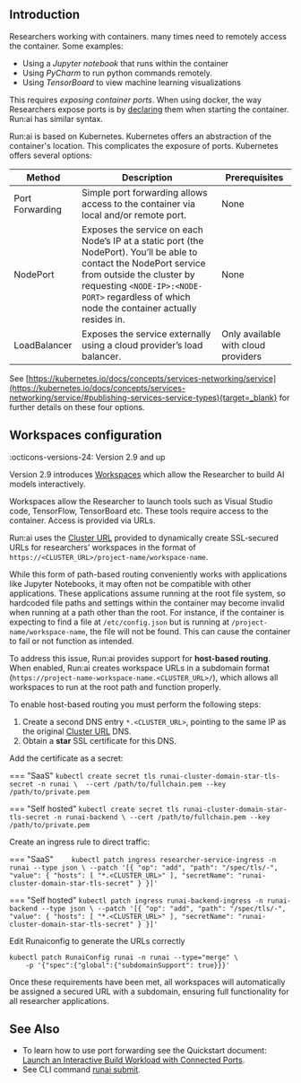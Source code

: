 ## Introduction

Researchers working with containers. many times need to remotely access the container. Some examples:

*   Using a _Jupyter_ _notebook_ that runs within the container
*   Using _PyCharm_ to run python commands remotely.
*   Using _TensorBoard_ to view machine learning visualizations

This requires _exposing container ports_. When using docker, the way Researchers expose ports is by <a href="https://docs.docker.com/engine/reference/commandline/run/" target="_self">declaring</a> them when starting the container. Run:ai has similar syntax.

Run:ai is based on Kubernetes. Kubernetes offers an abstraction of the container's location. This complicates the exposure of ports. Kubernetes offers several options:

| Method | Description | Prerequisites |
|--------|-------------|---------------|
| Port Forwarding | Simple port forwarding allows access to the container via local and/or remote port. | None |
| NodePort | Exposes the service on each Node’s IP at a static port (the NodePort). You’ll be able to contact the NodePort service from outside the cluster by requesting `<NODE-IP>:<NODE-PORT>` regardless of which node the container actually resides in. | None |  
| LoadBalancer | Exposes the service externally using a cloud provider’s load balancer. | Only available with cloud providers | 


See [https://kubernetes.io/docs/concepts/services-networking/service](https://kubernetes.io/docs/concepts/services-networking/service/#publishing-services-service-types){target=_blank} for further details on these four options.



## Workspaces configuration

:octicons-versions-24: Version 2.9 and up 

Version 2.9 introduces [Workspaces](../../../Researcher/user-interface/workspaces/overview.md) which allow the Researcher to build AI models interactively. 

Workspaces allow the Researcher to launch tools such as Visual Studio code, TensorFlow, TensorBoard etc. These tools require access to the container. Access is provided via URLs. 

Run:ai uses the [Cluster URL](../cluster-setup/cluster-prerequisites.md#cluster-url) provided to dynamically create SSL-secured URLs for researchers’ workspaces in the format of `https://<CLUSTER_URL>/project-name/workspace-name`.

While this form of path-based routing conveniently works with applications like Jupyter Notebooks, it may often not be compatible with other applications. These applications assume running at the root file system, so hardcoded file paths and settings within the container may become invalid when running at a path other than the root. For instance, if the container is expecting to find a file at `/etc/config.json` but is running at `/project-name/workspace-name`, the file will not be found. This can cause the container to fail or not function as intended.

To address this issue, Run:ai provides support for __host-based routing__. When enabled, Run:ai creates workspace URLs in a subdomain format (`https://project-name-workspace-name.<CLUSTER_URL>/`), which allows all workspaces to run at the root path and function properly. 

To enable host-based routing you must perform the following steps:

1. Create a second DNS entry  `*.<CLUSTER_URL>`, pointing to the same IP as the original [Cluster URL](../cluster-setup/cluster-prerequisites.md#domain-name) DNS.
2. Obtain a __star__ SSL certificate for this DNS.


Add the certificate as a secret:

=== "SaaS" 
    ```
    kubectl create secret tls runai-cluster-domain-star-tls-secret -n runai \ 
        --cert /path/to/fullchain.pem --key /path/to/private.pem
    ```

=== "Self hosted"
    ```
    kubectl create secret tls runai-cluster-domain-star-tls-secret -n runai-backend \
        --cert /path/to/fullchain.pem --key /path/to/private.pem
    ```

Create an ingress rule to direct traffic:

=== "SaaS" 
    ```    
    kubectl patch ingress researcher-service-ingress -n runai --type json \
        --patch '[{ "op": "add", "path": "/spec/tls/-", "value": { "hosts": [ "*.<CLUSTER_URL>" ], "secretName": "runai-cluster-domain-star-tls-secret" } }]'
    ```

=== "Self hosted"
    ```
    kubectl patch ingress runai-backend-ingress -n runai-backend --type json \
        --patch '[{ "op": "add", "path": "/spec/tls/-", "value": { "hosts": [ "*.<CLUSTER_URL>" ], "secretName": "runai-cluster-domain-star-tls-secret" } }]'
    ```

Edit Runaiconfig to generate the URLs correctly

```
kubectl patch RunaiConfig runai -n runai --type="merge" \
    -p '{"spec":{"global":{"subdomainSupport": true}}}' 
```

Once these requirements have been met, all workspaces will automatically be assigned a secured URL with a subdomain, ensuring full functionality for all researcher applications.

## See Also

* To learn how to use port forwarding see the Quickstart document:  [Launch an Interactive Build Workload with Connected Ports](../../../Researcher/walkthroughs/walkthrough-build-ports.md).
* See CLI command [runai submit](../../../Researcher/cli-reference/runai-submit.md).
